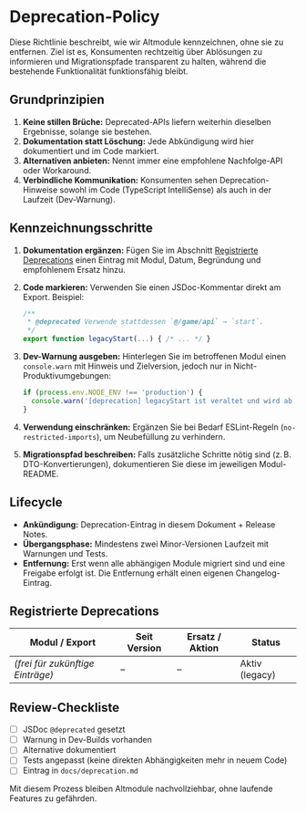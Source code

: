 # Deprecation-Policy

Diese Richtlinie beschreibt, wie wir Altmodule kennzeichnen, ohne sie zu entfernen. Ziel ist es, Konsumenten rechtzeitig über Ablösungen zu informieren und Migrationspfade transparent zu halten, während die bestehende Funktionalität funktionsfähig bleibt.

## Grundprinzipien

1. **Keine stillen Brüche:** Deprecated-APIs liefern weiterhin dieselben Ergebnisse, solange sie bestehen.
2. **Dokumentation statt Löschung:** Jede Abkündigung wird hier dokumentiert und im Code markiert.
3. **Alternativen anbieten:** Nennt immer eine empfohlene Nachfolge-API oder Workaround.
4. **Verbindliche Kommunikation:** Konsumenten sehen Deprecation-Hinweise sowohl im Code (TypeScript IntelliSense) als auch in der Laufzeit (Dev-Warnung).

## Kennzeichnungsschritte

1. **Dokumentation ergänzen:** Fügen Sie im Abschnitt [Registrierte Deprecations](#registrierte-deprecations) einen Eintrag mit Modul, Datum, Begründung und empfohlenem Ersatz hinzu.
2. **Code markieren:** Verwenden Sie einen JSDoc-Kommentar direkt am Export. Beispiel:

   ```ts
   /**
    * @deprecated Verwende stattdessen `@/game/api` → `start`.
    */
   export function legacyStart(...) { /* ... */ }
   ```

3. **Dev-Warnung ausgeben:** Hinterlegen Sie im betroffenen Modul einen `console.warn` mit Hinweis und Zielversion, jedoch nur in Nicht-Produktivumgebungen:

   ```ts
   if (process.env.NODE_ENV !== 'production') {
     console.warn('[deprecation] legacyStart ist veraltet und wird ab v1.2 entfernt.');
   }
   ```

4. **Verwendung einschränken:** Ergänzen Sie bei Bedarf ESLint-Regeln (`no-restricted-imports`), um Neubefüllung zu verhindern.
5. **Migrationspfad beschreiben:** Falls zusätzliche Schritte nötig sind (z. B. DTO-Konvertierungen), dokumentieren Sie diese im jeweiligen Modul-README.

## Lifecycle

- **Ankündigung:** Deprecation-Eintrag in diesem Dokument + Release Notes.
- **Übergangsphase:** Mindestens zwei Minor-Versionen Laufzeit mit Warnungen und Tests.
- **Entfernung:** Erst wenn alle abhängigen Module migriert sind und eine Freigabe erfolgt ist. Die Entfernung erhält einen eigenen Changelog-Eintrag.

## Registrierte Deprecations

| Modul / Export        | Seit Version | Ersatz / Aktion                | Status          |
| --------------------- | ------------ | ------------------------------ | --------------- |
| *(frei für zukünftige Einträge)* | –            | –                            | Aktiv (legacy) |

## Review-Checkliste

- [ ] JSDoc `@deprecated` gesetzt
- [ ] Warnung in Dev-Builds vorhanden
- [ ] Alternative dokumentiert
- [ ] Tests angepasst (keine direkten Abhängigkeiten mehr in neuem Code)
- [ ] Eintrag in `docs/deprecation.md`

Mit diesem Prozess bleiben Altmodule nachvollziehbar, ohne laufende Features zu gefährden.
